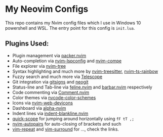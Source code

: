 # My Neovim Configs

This repo contains my Nvim config files which I use in Windows 10 powershell and WSL. The entry point for this config is `init.lua`. 

## Plugins Used:
 - Plugin management via [packer.nvim](https://github.com/wbthomason/packer.nvim)
 - Auto-completion via [nvim-lspconfig](https://github.com/neovim/nvim-lspconfig) and [nvim-compe](https://github.com/hrsh7th/nvim-compe)
 - File explorer via [nvim-tree](https://github.com/kyazdani42/nvim-tree.lua)
 - Syntax highlighting and much more by [nvim-treesitter](https://github.com/nvim-treesitter/nvim-treesitter), [nvim-ts-rainbow](https://github.com/p00f/nvim-ts-rainbow)
 - Fuzzy search and much more via [Telescope](https://github.com/nvim-telescope/telescope.nvim)
 - Git integration via [gitsigns](https://github.com/lewis6991/gitsigns.nvim) and [neogit](https://github.com/TimUntersberger/neogit)
 - Status-line and Tab-line via [feline.nvim](https://github.com/feline-nvim/feline.nvim) and [barbar.nvim](https://github.com/romgrk/barbar.nvim) respectively
 - Code commenting via [Comment.nvim](https://github.com/numToStr/Comment.nvim)
 - Color themes via [nvcode-color-schemes](https://github.com/christianchiarulli/nvcode-color-schemes.vim)
 - Icons via [nvim-web-devicons](https://github.com/kyazdani42/nvim-web-devicons)
 - Dashboard via [alpha-nvim](https://github.com/goolord/alpha-nvim)
 - Indent lines via [indent-blankline.nvim](https://github.com/Yggdroot/indentLine)
 - [quick-scope](https://github.com/unblevable/quick-scope) for jumping around horizontally using `fF tT ,;`
 - [nvim-autopairs](https://github.com/windwp/nvim-autopairs) for auto-closing of brackets and such
 - [vim-repeat](https://github.com/tpope/vim-repeat) and [vim-surround](https://github.com/tpope/vim-surround) for ..., check the links.

